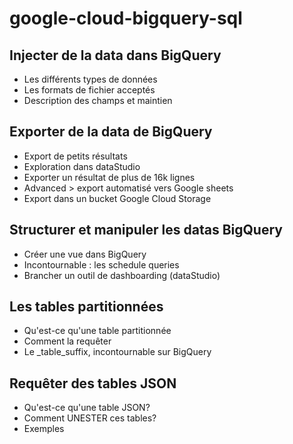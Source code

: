 # google-cloud-bigquery-sql

## Injecter de la data dans BigQuery
- Les différents types de données
- Les formats de fichier acceptés
- Description des champs et maintien

## Exporter de la data de BigQuery
- Export de petits résultats
- Exploration dans dataStudio
- Exporter un résultat de plus de 16k lignes
- Advanced > export automatisé vers Google sheets
- Export dans un bucket Google Cloud Storage

## Structurer et manipuler les datas BigQuery
- Créer une vue dans BigQuery
- Incontournable : les schedule queries
- Brancher un outil de dashboarding (dataStudio)

## Les tables partitionnées
- Qu'est-ce qu'une table partitionnée
- Comment la requêter 
- Le _table_suffix, incontournable sur BigQuery

## Requêter des tables JSON
- Qu'est-ce qu'une table JSON?
- Comment UNESTER ces tables?
- Exemples
